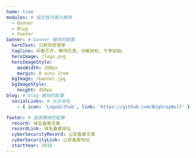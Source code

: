 ```yaml
---
home: true
modules: # 指定首页展示模块
  - Banner
  - Blog
  - Footer
banner: # banner 模块的配置
  heroText: 沉默的思想家
  tagline: 闲看花开，静待花落，冷暖自知，干净如始。
  heroImage: /logo.png
  heroImageStyle:
    maxWidth: 200px
    margin: 0 auto 2rem
  bgImage: /banner.jpg
  bgImageStyle:
    height: 450px
blog: # blog 模块的配置
  socialLinks: # 社交地址
    - { icon: 'LogoGithub', link: 'https://github.com/BigGrayWolf' }

footer: # 底部模块的配置
  record: 域名备案文案
  recordLink: 域名备案地址
  cyberSecurityRecord: 公安备案文案
  cyberSecurityLink: 公安备案地址
  startYear: 2018
---
```

